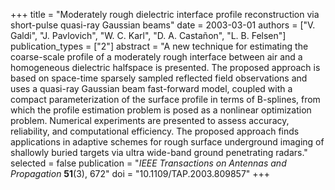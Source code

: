 +++
title = "Moderately rough dielectric interface profile reconstruction via short-pulse quasi-ray Gaussian beams"
date = 2003-03-01
authors = ["V. Galdi", "J. Pavlovich", "W. C. Karl", "D. A. Castañon", "L. B. Felsen"]
publication_types = ["2"]
abstract = "A new technique for estimating the coarse-scale profile of a moderately rough interface between air and a homogeneous dielectric halfspace is presented. The proposed approach is based on space-time sparsely sampled reflected field observations and uses a quasi-ray Gaussian beam fast-forward model, coupled with a compact parameterization of the surface profile in terms of B-splines, from which the profile estimation problem is posed as a nonlinear optimization problem. Numerical experiments are presented to assess accuracy, reliability, and computational efficiency. The proposed approach finds applications in adaptive schemes for rough surface underground imaging of shallowly buried targets via ultra wide-band ground penetrating radars."
selected = false
publication = "*IEEE Transactions on Antennas and Propagation* **51**(3), 672"
doi = "10.1109/TAP.2003.809857"
+++
